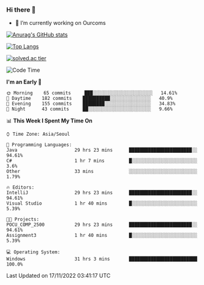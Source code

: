 ### Hi there 👋

- 🔭 I’m currently working on Ourcoms

<!--
**Rhange/Rhange** is a ✨ _special_ ✨ repository because its `README.md` (this file) appears on your GitHub profile.

Here are some ideas to get you started:

- 🌱 I’m currently learning ...
- 👯 I’m looking to collaborate on ...
- 🤔 I’m looking for help with ...
- 💬 Ask me about ...
- 📫 How to reach me: ...
- 😄 Pronouns: ...
- ⚡ Fun fact: ...
-->

[![Anurag's GitHub stats](https://github-readme-stats.vercel.app/api?username=rhange&show_icons=true&theme=gruvbox)](https://github.com/anuraghazra/github-readme-stats)

[![Top Langs](https://github-readme-stats.vercel.app/api/top-langs/?username=rhange&layout=compact&theme=gruvbox)](https://github.com/anuraghazra/github-readme-stats)

[![solved.ac tier](http://mazassumnida.wtf/api/generate_badge?boj=rhange0511)](https://solved.ac/rhange0511)

  <!--START_SECTION:waka-->
![Code Time](http://img.shields.io/badge/Code%20Time-639%20hrs%2037%20mins-blue)

**I'm an Early 🐤** 

```text
🌞 Morning    65 commits     ███░░░░░░░░░░░░░░░░░░░░░░   14.61% 
🌆 Daytime    182 commits    ██████████░░░░░░░░░░░░░░░   40.9% 
🌃 Evening    155 commits    ████████░░░░░░░░░░░░░░░░░   34.83% 
🌙 Night      43 commits     ██░░░░░░░░░░░░░░░░░░░░░░░   9.66%

```


📊 **This Week I Spent My Time On** 

```text
⌚︎ Time Zone: Asia/Seoul

💬 Programming Languages: 
Java                     29 hrs 23 mins      ███████████████████████░░   94.61% 
C#                       1 hr 7 mins         █░░░░░░░░░░░░░░░░░░░░░░░░   3.6% 
Other                    33 mins             ░░░░░░░░░░░░░░░░░░░░░░░░░   1.79%

🔥 Editors: 
IntelliJ                 29 hrs 23 mins      ███████████████████████░░   94.61% 
Visual Studio            1 hr 40 mins        █░░░░░░░░░░░░░░░░░░░░░░░░   5.39%

🐱‍💻 Projects: 
POCU_COMP_2500           29 hrs 23 mins      ███████████████████████░░   94.61% 
Assignment3              1 hr 40 mins        █░░░░░░░░░░░░░░░░░░░░░░░░   5.39%

💻 Operating System: 
Windows                  31 hrs 3 mins       █████████████████████████   100.0%

```


 Last Updated on 17/11/2022 03:41:17 UTC
<!--END_SECTION:waka-->
